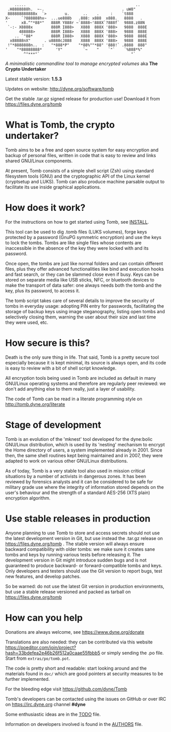 
        .....                                                ..
     .H8888888h.  ~-.                                  . uW8"
     888888888888x  `>        u.      ..    .     :    `t888
    X~     `?888888hx~  ...ue888b   .888: x888  x888.   8888   .
    '      x8.^"*88*"   888R Y888r ~`8888~'888X`?888f`  9888.z88N
     `-:- X8888x        888R I888>   X888  888X '888>   9888  888E
          488888>       888R I888>   X888  888X '888>   9888  888E
        .. `"88*        888R I888>   X888  888X '888>   9888  888E
      x88888nX"      . u8888cJ888    X888  888X '888>   9888  888E
     !"*8888888n..  :   "*888*P"    "*88%""*88" '888!` .8888  888"
    '    "*88888888*      'Y"         `~    "    `"`    `%888*%"
            ^"***"`                                        "`

*A minimalistic commandline tool to manage encrypted volumes* aka **The Crypto Undertaker**

Latest stable version: **1.5.3**

Updates on website: http://dyne.org/software/tomb

Get the stable .tar.gz signed release for production use!
Download it from https://files.dyne.org/tomb

# What is Tomb, the crypto undertaker?

Tomb aims to be a free and open source system for easy encryption and
backup of personal files, written in code that is easy to review and
links shared GNU/Linux components.

At present, Tomb consists of a simple shell script (Zsh) using
standard filesystem tools (GNU) and the cryptographic API of the Linux
kernel (cryptsetup and LUKS). Tomb can also produce machine parsable
output to facilitate its use inside graphical applications.

# How does it work?

For the instructions on how to get started using Tomb, see [INSTALL](INSTALL.md).

This tool can be used to dig .tomb files (LUKS volumes), forge keys
protected by a password (GnuPG symmetric encryption) and use the keys
to lock the tombs. Tombs are like single files whose contents are
inaccessible in the absence of the key they were locked with and its
password.

Once open, the tombs are just like normal folders and can contain
different files, plus they offer advanced functionalities like bind
and execution hooks and fast search, or they can be slammed close even
if busy. Keys can be stored on separate media like USB sticks, NFC, or
bluetooth devices to make the transport of data safer: one always
needs both the tomb and the key, plus its password, to access it.

The tomb script takes care of several details to improve the security
of tombs in everyday usage: adopting PIN entry for passwords,
facilitating the storage of backup keys using image steganography,
listing open tombs and selectively closing them, warning the user
about their size and last time they were used, etc.

# How secure is this?

Death is the only sure thing in life. That said, Tomb is a pretty
secure tool especially because it is kept minimal, its source is always
open, and its code is easy to review with a bit of shell script
knowledge.

All encryption tools being used in Tomb are included as default in
many GNU/Linux operating systems and therefore are regularly peer
reviewed: we don't add anything else to them really, just a layer of
usability.

The code of Tomb can be read in a literate programming style on
http://tomb.dyne.org/literate

# Stage of development

Tomb is an evolution of the 'mknest' tool developed for the dyne:bolic
GNU/Linux distribution, which is used by its 'nesting' mechanism to
encrypt the Home directory of users, a system implemented already in
2001. Since then, the same shell routines kept being maintained and in
2007, they were adapted to work on various other GNU/Linux distributions.

As of today, Tomb is a very stable tool also used in mission critical
situations by a number of activists in dangerous zones. It has been
reviewed by forensics analysts and it can be considered to be safe for
military grade use where the integrity of information stored depends on 
the user's behaviour and the strength of a standard AES-256
(XTS plain) encryption algorithm.

# Use stable releases in production

Anyone planning to use Tomb to store and access secrets should not use
the latest development version in Git, but use instead the .tar.gz
release on https://files.dyne.org/tomb . The stable version will
always ensure backward compatibility with older tombs: we make sure it
creates sane tombs and keys by running various tests before releasing
it. The development version in Git might introduce sudden bugs and is
not guaranteed to produce backward- or forward-compatible tombs and keys.
Only developers and testers should use the Git version to report bugs,
test new features, and develop patches.

So be warned: do not use the latest Git version in production
environments, but use a stable release versioned and packed as
tarball on https://files.dyne.org/tomb

# How can you help

Donations are always welcome, see https://www.dyne.org/donate

Translations are also needed: they can be contributed via this website
https://poeditor.com/join/project?hash=33bdefea2e46b26f512a0caae55fbbb5
or simply sending the .po file. Start from `extras/po/tomb.pot`.

The code is pretty short and readable: start looking around and the
materials found in `doc/` which are good pointers at security measures
to be further implemented.

For the bleeding edge visit https://github.com/dyne/Tomb

Tomb's developers can be contacted using the issues on GitHub or over
IRC on https://irc.dyne.org channel **#dyne**

Some enthusiastic ideas are in the [TODO](doc/TODO.org) file.

Information on developers involved is found in the [AUTHORS](AUTHORS.md) file.
